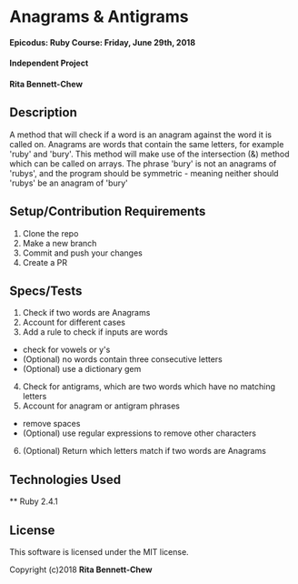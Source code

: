 # Anagrams & Antigrams

#### Epicodus: Ruby Course: Friday, June 29th, 2018
#### Independent Project

#### Rita Bennett-Chew

## Description

A method that will check if a word is an anagram against the word it is called on. Anagrams are words that contain the same letters, for example 'ruby' and 'bury'.
This method will make use of the intersection (&) method which can be called on arrays.
The phrase 'bury' is not an anagrams of 'rubys', and the program should be symmetric - meaning neither should 'rubys' be an anagram of 'bury'

## Setup/Contribution Requirements

1. Clone the repo
1. Make a new branch
1. Commit and push your changes
1. Create a PR

## Specs/Tests
1. Check if two words are Anagrams
2. Account for different cases
3. Add a rule to check if inputs are words
  * check for vowels or y's
  * (Optional) no words contain three consecutive letters
  * (Optional) use a dictionary gem
4. Check for antigrams, which are two words which have no matching letters
5. Account for anagram or antigram phrases
  * remove spaces
  * (Optional) use regular expressions to remove other characters
6. (Optional) Return which letters match if two words are Anagrams


## Technologies Used

** Ruby 2.4.1

## License

This software is licensed under the MIT license.

Copyright (c)2018 **Rita Bennett-Chew**
